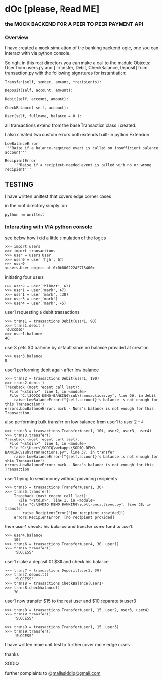 # dOc [please, Read ME]

### the MOCK BACKEND FOR A PEER TO PEER PAYMENT API

### Overview

I have created a mock simulation of the banking backend logic, one you can interact with via python console. 

So right in this root directory you can make a call to the module Objects: User from users.py and [ Transfer, Debit, CheckBalance, Deposit] from transaction.py with the following signatures for instantiation:

	Transfer(self, sender, amount, *recipients):

	Deposit(self, account, amount):

	Debit(self, account, amount):

	CheckBalance( self, account):

	User(self, fullname, balance = 0 ):

all transactions extend from the base Transaction class i created.

I also created two custom errors both extends built-in python Extension

	LowBalanceError
	'''Raise if a balance-required event is called on insufficient balance account'''

	RecipientError
		'''Raise if a recipient-needed event is called with no or wrong recipient'''

## TESTING 

I have written unittest that covers edge corner cases

in the root directory simply run

	python -m unittest		

### Interacting with VIA python console

see below how i did a little simulation of the logics

	>>> import users
	>>> import transactions
	>>> user = users.User
	>>> user0 = user('hjh', 67)
	>>> user0
	<users.User object at 0x00000222AF773400>
	

initiating four users

	>>> user2 = user('hikmot', 67)
	>>> user1 = user('mark', 67)
	>>> user1 = user('mark', 130)
	>>> user3 = user('mark')
	>>> user4 = user('mark', 45)

user1 requesting a debit transactions

	>>> trans1 = transactions.Debit(user1, 90)
	>>> trans1.debit()
	'SUCCESS'
	>>> user1.balance
	40

user3 gets $0 balance by default since no balance provided at creation

	>>> user3.balance
	0

user1 performing debit again after low balance

	>>> trans2 = transactions.Debit(user1, 190)
	>>> trans2.debit()
	Traceback (most recent call last):
	  File "<stdin>", line 1, in <module>
	  File "C:\SODIQ-DEMO-BANKING\sub\transactions.py", line 66, in debit
	    raise LowBalanceError(f"{self.account}'s balance is not enough for this Transaction")
	errors.LowBalanceError: mark - None's balance is not enough for this Transaction

also performing bulk transfer on low balance from user1 to user 2 - 4

	>>> trans3 = transactions.Transfer(user1, 100, user2, user3, user4)
	>>> trans3.transfer()
	Traceback (most recent call last):
	  File "<stdin>", line 1, in <module>
	  File "C:\Users\SODIQ\webapps\SODIQ-DEMO-BANKING\sub\transactions.py", line 37, in transfer
	    raise LowBalanceError(f"{self.account}'s balance is not enough for this Transaction")
	errors.LowBalanceError: mark - None's balance is not enough for this Transaction



user1 trying to send money without providing recipients


	>>> trans5 = transactions.Transfer(user1, 30)
	>>> trans5.transfer()
		Traceback (most recent call last):
		  File "<stdin>", line 1, in <module>
		  File "C:\SODIQ-DEMO-BANKING\sub\transactions.py", line 25, in transfer
		    raise RecipientError("[no recipient provided]")
		errors.RecipientError: [no recipient provided]

then user4 checks his balance and transfer some fund to user1:

	
	>>> user4.balance
		105
	>>> trans6 = transactions.Transfer(user4, 30, user1)
	>>> trans6.transfer()
		'SUCCESS'

user1 make a deposit 0f $30 and check his balance

	>>> trans7 = transactions.Deposit(user1, 30)
	>>> trans7.deposit()
		'SUCCESS'
	>>> trans8 = transactions.CheckBalance(user1)
	>>> trans8.checkbalance()
		70


user1 now transfer $15 to the rest user and $10 separate to user3 

	>>> trans8 = transactions.Transfer(user1, 15, user2, user3, user4)
	>>> trans8.transfer()
		'SUCCESS'

	>>> trans9 = transactions.Transfer(user1, 15, user3)
	>>> trans9.transfer()
		'SUCCESS'

I have written more unit test to further cover more edge cases


thanks 

SODIQ


further complaints to @mallasiddiq@gmail.com

